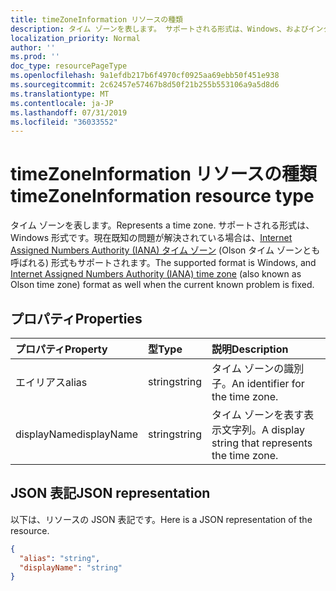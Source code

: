 ```yaml
---
title: timeZoneInformation リソースの種類
description: タイム ゾーンを表します。 サポートされる形式は、Windows、およびインターネットに割り当てられた電話番号 (IANA) タイムゾーン (Olson タイムゾーンとも呼ばれます)
localization_priority: Normal
author: ''
ms.prod: ''
doc_type: resourcePageType
ms.openlocfilehash: 9a1efdb217b6f4970cf0925aa69ebb50f451e938
ms.sourcegitcommit: 2c62457e57467b8d50f21b255b553106a9a5d8d6
ms.translationtype: MT
ms.contentlocale: ja-JP
ms.lasthandoff: 07/31/2019
ms.locfileid: "36033552"
---
```

# <a name="timezoneinformation-resource-type"></a><span data-ttu-id="68ef3-104">timeZoneInformation リソースの種類</span><span class="sxs-lookup"><span data-stu-id="68ef3-104">timeZoneInformation resource type</span></span>


<span data-ttu-id="68ef3-105">タイム ゾーンを表します。</span><span class="sxs-lookup"><span data-stu-id="68ef3-105">Represents a time zone.</span></span> <span data-ttu-id="68ef3-106">サポートされる形式は、Windows 形式です。現在既知の問題が解決されている場合は、[Internet Assigned Numbers Authority (IANA) タイム ゾーン](https://www.iana.org/time-zones) (Olson タイム ゾーンとも呼ばれる) 形式もサポートされます。</span><span class="sxs-lookup"><span data-stu-id="68ef3-106">The supported format is Windows, and [Internet Assigned Numbers Authority (IANA) time zone](https://www.iana.org/time-zones) (also known as Olson time zone) format as well when the current known problem is fixed.</span></span>

## <a name="properties"></a><span data-ttu-id="68ef3-107">プロパティ</span><span class="sxs-lookup"><span data-stu-id="68ef3-107">Properties</span></span>
| <span data-ttu-id="68ef3-108">プロパティ</span><span class="sxs-lookup"><span data-stu-id="68ef3-108">Property</span></span>     | <span data-ttu-id="68ef3-109">型</span><span class="sxs-lookup"><span data-stu-id="68ef3-109">Type</span></span>   |<span data-ttu-id="68ef3-110">説明</span><span class="sxs-lookup"><span data-stu-id="68ef3-110">Description</span></span>|
|:---------------|:--------|:----------|
|<span data-ttu-id="68ef3-111">エイリアス</span><span class="sxs-lookup"><span data-stu-id="68ef3-111">alias</span></span>|<span data-ttu-id="68ef3-112">string</span><span class="sxs-lookup"><span data-stu-id="68ef3-112">string</span></span>|<span data-ttu-id="68ef3-113">タイム ゾーンの識別子。</span><span class="sxs-lookup"><span data-stu-id="68ef3-113">An identifier for the time zone.</span></span>|
|<span data-ttu-id="68ef3-114">displayName</span><span class="sxs-lookup"><span data-stu-id="68ef3-114">displayName</span></span>|<span data-ttu-id="68ef3-115">string</span><span class="sxs-lookup"><span data-stu-id="68ef3-115">string</span></span>|<span data-ttu-id="68ef3-116">タイム ゾーンを表す表示文字列。</span><span class="sxs-lookup"><span data-stu-id="68ef3-116">A display string that represents the time zone.</span></span>|

## <a name="json-representation"></a><span data-ttu-id="68ef3-117">JSON 表記</span><span class="sxs-lookup"><span data-stu-id="68ef3-117">JSON representation</span></span>

<span data-ttu-id="68ef3-118">以下は、リソースの JSON 表記です。</span><span class="sxs-lookup"><span data-stu-id="68ef3-118">Here is a JSON representation of the resource.</span></span>

<!-- {
  "blockType": "resource",
  "optionalProperties": [

  ],
  "@odata.type": "microsoft.graph.timeZoneInformation"
}-->

```json
{
  "alias": "string",
  "displayName": "string"
}

```

<!-- uuid: 8fcb5dbc-d5aa-4681-8e31-b001d5168d79
2015-10-25 14:57:30 UTC -->
<!-- {
  "type": "#page.annotation",
  "description": "timeZoneInformation resource",
  "keywords": "",
  "section": "documentation",
  "tocPath": ""
}-->

